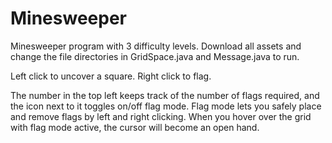 # Minesweeper

Minesweeper program with 3 difficulty levels. Download all assets and change the file directories in GridSpace.java and Message.java to run.

Left click to uncover a square.
Right click to flag. 

The number in the top left keeps track of the number of flags required, and the icon next to it toggles on/off flag mode.
Flag mode lets you safely place and remove flags by left and right clicking. When you hover over the grid with flag mode active, the cursor will become an open hand.
